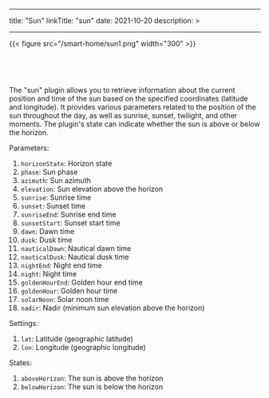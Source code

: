 
---
title: "Sun"
linkTitle: "sun"
date: 2021-10-20
description: >
  
---

{{< figure src="/smart-home/sun1.png" width="300" >}}

&nbsp;

&nbsp;

The "sun" plugin allows you to retrieve information about the current position and time of the sun based on the specified coordinates (latitude and longitude). It provides various parameters related to the position of the sun throughout the day, as well as sunrise, sunset, twilight, and other moments. The plugin's state can indicate whether the sun is above or below the horizon.

Parameters:

1. `horizonState`: Horizon state
2. `phase`: Sun phase
3. `azimuth`: Sun azimuth
4. `elevation`: Sun elevation above the horizon
5. `sunrise`: Sunrise time
6. `sunset`: Sunset time
7. `sunriseEnd`: Sunrise end time
8. `sunsetStart`: Sunset start time
9. `dawn`: Dawn time
10. `dusk`: Dusk time
11. `nauticalDawn`: Nautical dawn time
12. `nauticalDusk`: Nautical dusk time
13. `nightEnd`: Night end time
14. `night`: Night time
15. `goldenHourEnd`: Golden hour end time
16. `goldenHour`: Golden hour time
17. `solarNoon`: Solar noon time
18. `nadir`: Nadir (minimum sun elevation above the horizon)

Settings:
1. `lat`: Latitude (geographic latitude)
2. `lon`: Longitude (geographic longitude)

States:
1. `aboveHorizon`: The sun is above the horizon
2. `belowHorizon`: The sun is below the horizon
